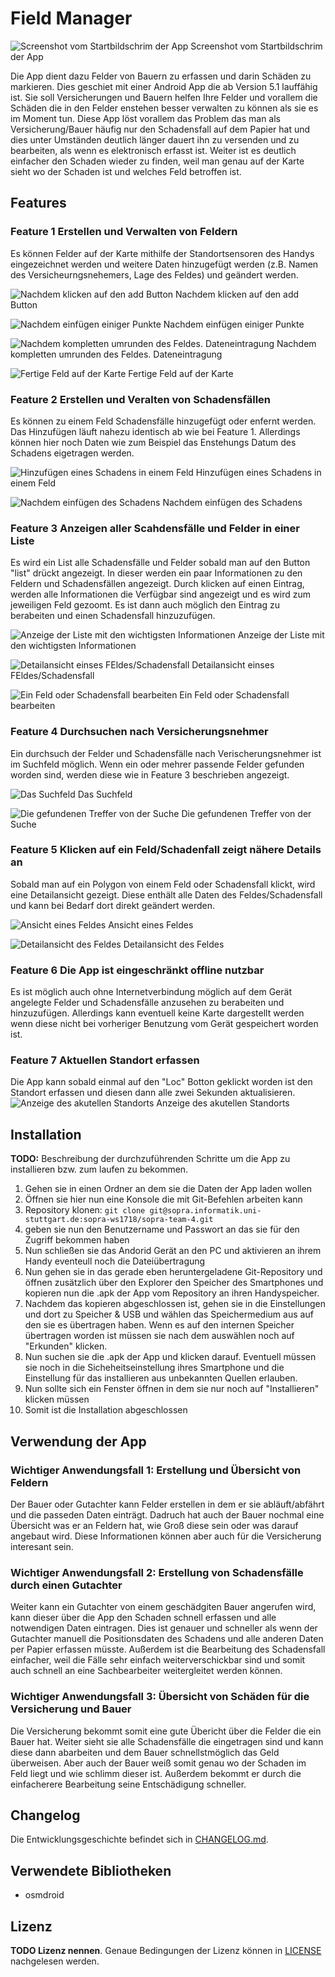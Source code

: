 # Field Manager

![Screenshot vom Startbildschrim der App]()
Screenshot vom Startbildschrim der App

Die App dient dazu Felder von Bauern zu erfassen und darin Schäden zu markieren. Dies geschiet mit einer Android App die ab Version 5.1 lauffähig ist. Sie soll Versicherungen und Bauern helfen Ihre Felder und vorallem die Schäden die in den Felder enstehen besser verwalten zu können als sie es im Moment tun.
Diese App löst vorallem das Problem das man als Versicherung/Bauer häufig nur den Schadensfall auf dem Papier hat und dies unter Umständen deutlich länger dauert ihn zu versenden und zu bearbeiten, als wenn es elektronisch erfasst ist.
Weiter ist es deutlich einfacher den Schaden wieder zu finden, weil man genau auf der Karte sieht wo der Schaden ist und welches Feld betroffen ist.


## Features


### Feature 1 Erstellen und Verwalten von Feldern

Es können Felder  auf der Karte mithilfe der Standortsensoren des Handys eingezeichnet werden und weitere Daten hinzugefügt werden (z.B. Namen des Versicheurngsnehemers, Lage des Feldes) und geändert werden.

![Nachdem klicken auf den add Button]()
Nachdem klicken auf den add Button

![Nachdem einfügen einiger Punkte]()
Nachdem einfügen einiger Punkte

![Nachdem kompletten umrunden des Feldes. Dateneintragung]()
Nachdem kompletten umrunden des Feldes. Dateneintragung

![Fertige Feld auf der Karte]()
Fertige Feld auf der Karte

### Feature 2 Erstellen und Veralten von Schadensfällen

Es können zu einem Feld Schadensfälle hinzugefügt oder enfernt werden. Das Hinzufügen läuft nahezu identisch ab wie bei Feature 1. Allerdings können hier noch Daten wie zum Beispiel das Enstehungs Datum des Schadens eigetragen werden.

![Hinzufügen eines Schadens in einem Feld]()
Hinzufügen eines Schadens in einem Feld

![Nachdem einfügen des Schadens]()
Nachdem einfügen des Schadens


### Feature 3 Anzeigen aller Scahdensfälle und Felder in einer Liste

Es wird ein List alle Schadensfälle und Felder sobald man auf den Button "list" drückt angezeigt. In dieser werden ein paar Informationen zu den Feldern und Schadensfällen angezeigt. Durch klicken auf einen Eintrag, werden alle Informationen die Verfügbar sind angezeigt und es wird zum jeweiligen Feld gezoomt. Es ist dann auch möglich den Eintrag zu berabeiten und einen Schadensfall hinzuzufügen.

![Anzeige der Liste mit den wichtigsten Informationen]()
Anzeige der Liste mit den wichtigsten Informationen

![Detailansicht einses FEldes/Schadensfall]()
Detailansicht einses FEldes/Schadensfall

![Ein Feld oder Schadensfall bearbeiten]()
Ein Feld oder Schadensfall bearbeiten


### Feature 4 Durchsuchen nach Versicherungsnehmer

Ein durchsuch der Felder und Schadensfälle nach Verischerungsnehmer ist im Suchfeld möglich. Wenn ein oder mehrer passende Felder gefunden worden sind, werden diese wie in Feature 3 beschrieben angezeigt.

![Das Suchfeld]()
Das Suchfeld

![Die gefundenen Treffer von der Suche]()
Die gefundenen Treffer von der Suche


### Feature 5 Klicken auf ein Feld/Schadenfall zeigt nähere Details an

Sobald man auf ein Polygon von einem Feld oder Schadensfall klickt, wird eine Detailansicht gezeigt. Diese enthält alle Daten des Feldes/Schadensfall und kann bei Bedarf dort direkt geändert werden.

![Ansicht eines Feldes]()
Ansicht eines Feldes

![Detailansicht des Feldes]()
Detailansicht des Feldes


### Feature 6 Die App ist eingeschränkt offline nutzbar

Es ist möglich auch ohne Internetverbindung möglich auf dem Gerät angelegte Felder und Schadensfälle anzusehen zu berabeiten und hinzuzufügen. Allerdings kann eventuell keine Karte dargestellt werden wenn diese nicht bei vorheriger Benutzung vom Gerät gespeichert worden ist.

### Feature 7 Aktuellen Standort erfassen

Die App kann sobald einmal auf den "Loc" Botton geklickt worden ist den Standort erfassen und diesen dann alle zwei Sekunden aktualisieren.
![Anzeige des akutellen Standorts]()
Anzeige des akutellen Standorts


## Installation

**TODO:** Beschreibung der durchzuführenden Schritte um die App zu installieren bzw. zum laufen zu bekommen.

1. Gehen sie in einen Ordner an dem sie die Daten der App laden wollen
2. Öffnen sie hier nun eine Konsole die mit Git-Befehlen arbeiten kann
3. Repository klonen: `git clone git@sopra.informatik.uni-stuttgart.de:sopra-ws1718/sopra-team-4.git`
4. geben sie nun den Benutzername und Passwort an das sie für den Zugriff bekommen haben
5. Nun schließen sie das Andorid Gerät an den PC und aktivieren an ihrem Handy eventeull noch die Dateiübertragung
6. Nun gehen sie in das gerade eben heruntergeladene Git-Repository und öffnen zusätzlich über den Explorer den Speicher des Smartphones und kopieren nun die .apk der App vom Repository an ihren Handyspeicher.
7. Nachdem das kopieren abgeschlossen ist, gehen sie in die Einstellungen und dort zu Speicher & USB und wählen das Speichermedium aus auf den sie es übertragen haben. Wenn es auf den internen Speicher übertragen worden ist müssen sie nach dem auswählen noch auf "Erkunden" klicken.
8. Nun suchen sie die .apk der App und klicken darauf. Eventuell müssen sie noch in die Sicheheitseinstellung ihres Smartphone und die Einstellung für das installieren aus unbekannten Quellen erlauben.
9. Nun sollte sich ein Fenster öffnen in dem sie nur noch auf "Installieren" klicken müssen
10. Somit ist die Installation abgeschlossen

## Verwendung der App

### Wichtiger Anwendungsfall 1: Erstellung und Übersicht von Feldern
Der Bauer oder Gutachter kann Felder erstellen in dem er sie abläuft/abfährt und die passeden Daten einträgt. Dadruch hat auch der Bauer nochmal eine Übersicht was er an Feldern hat, wie Groß diese sein oder was darauf angebaut wird. Diese Informationen können aber auch für die Versicherung interesant sein.

### Wichtiger Anwendungsfall 2: Erstellung von Schadensfälle durch einen Gutachter

Weiter kann ein Gutachter von einem geschädgiten Bauer angerufen wird, kann dieser über die App den Schaden schnell erfassen und alle notwendigen Daten eintragen. Dies ist genauer und schneller als wenn der Gutachter manuell die Positionsdaten des Schadens und alle anderen Daten per Papier erfassen müsste. Außerdem ist die Bearbeitung des Schadensfall einfacher, weil die Fälle sehr einfach weiterverschickbar sind und somit auch schnell an eine Sachbearbeiter weitergleitet werden können.


### Wichtiger Anwendungsfall 3: Übersicht von Schäden für die Versicherung und Bauer
Die Versicherung bekommt somit eine gute Übericht über die Felder die ein Bauer hat. Weiter sieht sie alle Schadensfälle die eingetragen sind und kann diese dann abarbeiten und dem Bauer schnellstmöglich das Geld überweisen.
Aber auch der Bauer weiß somit genau wo der Schaden im Feld liegt und wie schlimm dieser ist. Außerdem bekommt er durch die einfacherere Bearbeitung seine Entschädigung schneller.



## Changelog

Die Entwicklungsgeschichte befindet sich in [CHANGELOG.md](CHANGELOG.md).

## Verwendete Bibliotheken

- osmdroid

## Lizenz

**TODO Lizenz nennen**. Genaue Bedingungen der Lizenz können in [LICENSE](LICENSE) nachgelesen werden.